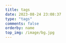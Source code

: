 ```yaml
---
title: tags
date: 2023-08-24 23:08:37
type: "tags"
comments: false
orderby: name
top_img: /image/bg.jpg
---
```

